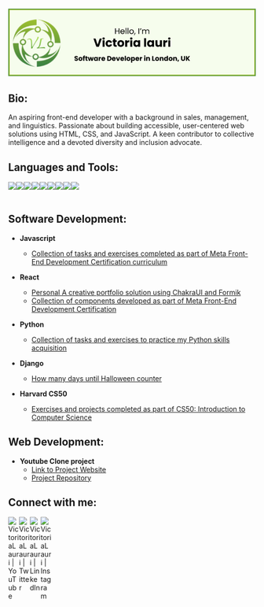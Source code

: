 ![Header](./vl_github_banner_b.jpg)

<h2>Bio:</h2>

An aspiring front-end developer with a background in sales, management, and linguistics. Passionate about building accessible, user-centered web solutions using HTML, CSS, and JavaScript. A keen contributor to collective intelligence and a devoted diversity and inclusion advocate.

<h2>Languages and Tools:</h2>
<img align="left" height="50px" src="https://cdn.jsdelivr.net/gh/devicons/devicon@latest/icons/html5/html5-original-wordmark.svg" /> 
<img align="left" height="50px" src="https://cdn.jsdelivr.net/gh/devicons/devicon@latest/icons/css3/css3-original-wordmark.svg" />
<img align="left" height="50px" src="https://cdn.jsdelivr.net/gh/devicons/devicon@latest/icons/javascript/javascript-original.svg" />
<img align="left" height="50px" src="https://cdn.jsdelivr.net/gh/devicons/devicon@latest/icons/typescript/typescript-original.svg" />
<img align="left" height="50px" src="https://cdn.jsdelivr.net/gh/devicons/devicon@latest/icons/react/react-original.svg" />
<img align="left" height="50px" src="https://cdn.jsdelivr.net/gh/devicons/devicon@latest/icons/python/python-original.svg" />
<img align="left" height="50px" src="https://cdn.jsdelivr.net/gh/devicons/devicon@latest/icons/django/django-plain.svg" />
<img align="left" height="50px" src="https://cdn.jsdelivr.net/gh/devicons/devicon@latest/icons/sqlite/sqlite-original.svg" />
<img align="left" height="50px"src="https://cdn.jsdelivr.net/gh/devicons/devicon@latest/icons/git/git-original.svg" />

<br />
<br />

<h2>Software Development:</h2>

- <b>Javascript</b>
  - [Collection of tasks and exercises completed as part of Meta Front-End Development Certification curriculum](https://github.com/VictoriaLauri/)
    
- <b>React</b>
  - [Personal A creative portfolio solution using ChakraUI and Formik](https://github.com/VictoriaLauri/react-portfolio)
  - [Collection of components developed as part of Meta Front-End Development Certification](https://github.com/VictoriaLauri/)

- <b>Python</b>
  - [Collection of tasks and exercises to practice my Python skills acquisition](https://github.com/VictoriaLauri/Python-Practice)
 
- <b>Django</b>
  - [How many days until Halloween counter](https://github.com/VictoriaLauri/calendar_count_220424)
 
- <b>Harvard CS50</b>
  - [Exercises and projects completed as part of CS50: Introduction to Computer Science](https://github.com/VictoriaLauri/harvard-CS50)

<h2>Web Development:</h2>

- <b>Youtube Clone project </b>
  - [Link to Project Website](https://victorialauri.github.io/Youtube-Clone/)
  - [Project Repository](https://github.com/VictoriaLauri/Youtube-Clone)

<h2> Connect with me:</h2>

[<img align="left" alt="VictoriaLauri | YouTube" width="22px" src="https://cdn.jsdelivr.net/npm/simple-icons@v3/icons/youtube.svg" />][youtube]
[<img align="left" alt="VictoriaLauri | Twitter" width="22px" src="https://cdn.jsdelivr.net/npm/simple-icons@v3/icons/twitter.svg" />][twitter]
[<img align="left" alt="VictoriaLauri | LinkedIn" width="22px" src="https://cdn.jsdelivr.net/npm/simple-icons@v3/icons/linkedin.svg" />][linkedin]
[<img align="left" alt="VictoriaLauri | Instagram" width="22px" src="https://cdn.jsdelivr.net/npm/simple-icons@v3/icons/instagram.svg" />][instagram]

[twitter]: https://twitter.com/victorialauri_x
[youtube]: https://www.youtube.com/@victorialauri
[instagram]: https://www.instagram.com/mauimagic007/
[linkedin]: https://linkedin.com/in/victorialauri
